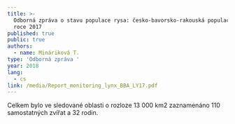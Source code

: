 ```yaml
---
title: >-
  Odborná zpráva o stavu populace rysa: česko-bavorsko-rakouská populace v rysím
  roce 2017
published: true
public: true
authors:
  - name: Mináriková T.
type: 'Odborná zpráva '
year: 2018
lang:
  - cs
link: /media/Report_monitoring_lynx_BBA_LY17.pdf
---
```

Celkem bylo ve sledované oblasti o rozloze 13 000 km2 zaznamenáno 110 samostatných zvířat a 32 rodin.
